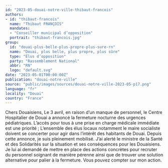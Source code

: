```yaml
---
id: "2023-05-douai-notre-ville-thibaut-francois"
authors:
- id: "thibaut-francois"
  name: "Thibaut FRANÇOIS"
  mandates: 
  - "Conseiller municipal d’opposition"
  portrait: "thibaut-francois.jpg"
group:
  id: "douai-plus-belle-plus-propre-plus-sure-rn"
  name: "Douai, plus belle, plus propre, plus sûre"
  type: "Élus d’opposition"
  party: "Rassemblement National"
  abbr: "RN"
  logo: "default.svg"
date: "2023-05-01T00:00:00Z"
publication: "douai-notre-ville"
source: "public/images/sources/douai-notre-ville-2023-05-p17.png"
language: "fr"
locality: "Douai"
country: "France"
---
```


Chers Douaisiens,
Le 3 avril, en raison d’un manque de personnel, le Centre Hospitalier de Douai a annoncé la fermeture nocturne des urgences pédiatriques. L’accès pour tous à une prise en charge médicale immédiate est une priorité ; L’ensemble des élus locaux notamment le maire socialiste doivent se concerter pour agir dans l’intérêt des habitants de Douai.
Depuis cette annonce, je suis pleinement mobilisé. J’ai alerté le ministre de la Santé et des Solidarités sur la situation et ses conséquences pour les Douaisiens.  Je lui ai demandé de mettre en place des actions concrètes pour recruter du personnel soignant de manière pérenne ainsi que de trouver une solution alternative pour palier à la fermeture.
Vous pouvez compter sur mon action.
